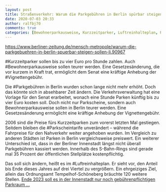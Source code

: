 ```yaml
---
layout: post
title: Straßenverkehr: Warum die Parkgebühren in Berlin spürbar steigen sollen, aus Berliner Zeitung
date: 2020-07-03 20:33
author: ralfbj70
comments: true
categories: [Bewohnerparkausweise, Kurzzeitparker, Luftreinhalteplan, Parkgebühren, Parkscheintarife, Straßenverkehr, Vignettengebühr]
---
```

https://www.berliner-zeitung.de/mensch-metropole/warum-die-parkgebuehren-in-berlin-spuerbar-steigen-sollen-li.90967

#Kurzzeitparker sollen bis zu vier Euro pro Stunde zahlen. Auch #Bewohnerparkausweise sollen teurer werden. Eine Gesetzesänderung, die vor kurzem in Kraft trat, ermöglicht dem Senat eine kräftige Anhebung der #Vignettengebühr.

Die #Parkgebühren in Berlin wurden schon lange nicht mehr erhöht. Doch das könnte sich in absehbarer Zeit ändern. Die Verkehrsverwaltung hat eine Vorlage für den Senat erarbeitet, wonach eine Stunde Parken künftig bis zu vier Euro kosten soll. Doch nicht nur Parkscheine, sondern auch Bewohnerparkausweise sollen in Berlin teurer werden. Eine Gesetzesänderung ermöglicht eine kräftige Anhebung der Vignettengebühr.

2006 sind die Preise fürs Kurzzeitparken zum vorerst letzten Mal gestiegen. Seitdem bleiben die #Parkscheintarife unverändert – während die Fahrpreise für den Nahverkehr weiter angehoben wurden. Im Vergleich zu anderen Städten ist Parken in Berlin vergleichsweise preiswert. Ein weiterer Unterschied ist, dass in der Berliner Innenstadt längst nicht überall Parkgebühren kassiert werden. Innerhalb des S-Bahn-Rings sind gerade mal 35 Prozent der öffentlichen Stellplätze kostenpflichtig.

Das soll sich ändern, heißt es im #Luftreinhalteplan. Er sieht vor, den Anteil bis Ende dieses Jahres auf drei Viertel zu vergrößern. Ein ehrgeiziges Ziel, allein das Ordnungsamt Tempelhof-Schöneberg bräuchte 120 weitere Stellen. <a href="https://www.berliner-zeitung.de/mensch-metropole/warum-die-parkgebuehren-in-berlin-spuerbar-steigen-sollen-li.90967">Ende 2023 soll es in der Innenstadt nur noch gebührenpflichtigen Parkraum ...</a>
